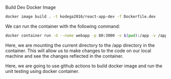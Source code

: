Build Dev Docker Image

```bash
docker image build . -t kodega2016/react-app-dev -f Dockerfile.dev
```

We can run the container with the following command:

```bash
docker container run -d --name webapp -p 80:3000 -v $(pwd):/app -v /app/node_modules kodega2016/react-app-dev
```

Here, we are mounting the current directory to the /app directory in the container.
This will allow us to make changes to the code on our local machine and see the changes reflected in the container.

Here, we are going to use github actions to build docker image and run the unit testing using docker container.
